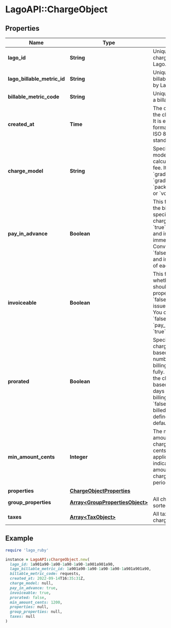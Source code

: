 # LagoAPI::ChargeObject

## Properties

| Name | Type | Description | Notes |
| ---- | ---- | ----------- | ----- |
| **lago_id** | **String** | Unique identifier of charge, created by Lago. |  |
| **lago_billable_metric_id** | **String** | Unique identifier of the billable metric created by Lago. |  |
| **billable_metric_code** | **String** | Unique code identifying a billable metric. |  |
| **created_at** | **Time** | The date and time when the charge was created. It is expressed in UTC format according to the ISO 8601 datetime standard. |  |
| **charge_model** | **String** | Specifies the pricing model used for the calculation of the final fee. It can be &#x60;standard&#x60;, &#x60;graduated&#x60;, &#x60;graduated_percentage&#x60;, &#x60;package&#x60;, &#x60;percentage&#x60; or &#x60;volume&#x60;. |  |
| **pay_in_advance** | **Boolean** | This field determines the billing timing for this specific usage-based charge. When set to &#x60;true&#x60;, the charge is due and invoiced immediately. Conversely, when set to &#x60;false&#x60;, the charge is due and invoiced at the end of each billing period. | [optional] |
| **invoiceable** | **Boolean** | This field specifies whether the charge should be included in a proper invoice. If set to &#x60;false&#x60;, no invoice will be issued for this charge. You can only set it to &#x60;false&#x60; when &#x60;pay_in_advance&#x60; is &#x60;true&#x60;. | [optional] |
| **prorated** | **Boolean** | Specifies whether a charge is prorated based on the remaining number of days in the billing period or billed fully.  - If set to &#x60;true&#x60;, the charge is prorated based on the remaining days in the current billing period. - If set to &#x60;false&#x60;, the charge is billed in full. - If not defined in the request, default value is &#x60;false&#x60;. | [optional] |
| **min_amount_cents** | **Integer** | The minimum spending amount required for the charge, measured in cents and excluding any applicable taxes. It indicates the minimum amount that needs to be charged for each billing period. | [optional] |
| **properties** | [**ChargeObjectProperties**](ChargeObjectProperties.md) |  | [optional] |
| **group_properties** | [**Array&lt;GroupPropertiesObject&gt;**](GroupPropertiesObject.md) | All charge information, sorted by groups. | [optional] |
| **taxes** | [**Array&lt;TaxObject&gt;**](TaxObject.md) | All taxes applied to the charge. | [optional] |

## Example

```ruby
require 'lago_ruby'

instance = LagoAPI::ChargeObject.new(
  lago_id: 1a901a90-1a90-1a90-1a90-1a901a901a90,
  lago_billable_metric_id: 1a901a90-1a90-1a90-1a90-1a901a901a90,
  billable_metric_code: requests,
  created_at: 2022-09-14T16:35:31Z,
  charge_model: null,
  pay_in_advance: true,
  invoiceable: true,
  prorated: false,
  min_amount_cents: 1200,
  properties: null,
  group_properties: null,
  taxes: null
)
```

